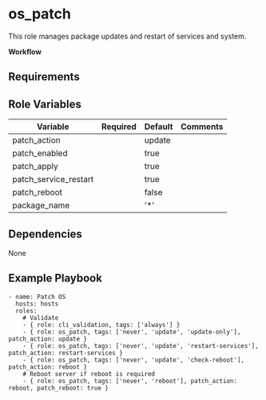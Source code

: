 os_patch
=========

This role manages package updates and restart of services and system.

**Workflow**



Requirements
------------




Role Variables
--------------

| Variable          | Required | Default | Comments                                               |
|-------------------|----------|---------|--------------------------------------------------------|
| patch_action | | update | |
| patch_enabled | | true | |
| patch_apply | | true | |
| patch_service_restart | | true | |
| patch_reboot | | false | |
| package_name | | '*' | |

Dependencies
------------

None

Example Playbook
----------------

```
- name: Patch OS
  hosts: hosts
  roles:
    # Validate
    - { role: cli_validation, tags: ['always'] }
    - { role: os_patch, tags: ['never', 'update', 'update-only'], patch_action: update }
    - { role: os_patch, tags: ['never', 'update', 'restart-services'], patch_action: restart-services }
    - { role: os_patch, tags: ['never', 'update', 'check-reboot'], patch_action: reboot }
    # Reboot server if reboot is required
    - { role: os_patch, tags: ['never', 'reboot'], patch_action: reboot, patch_reboot: true }
```
